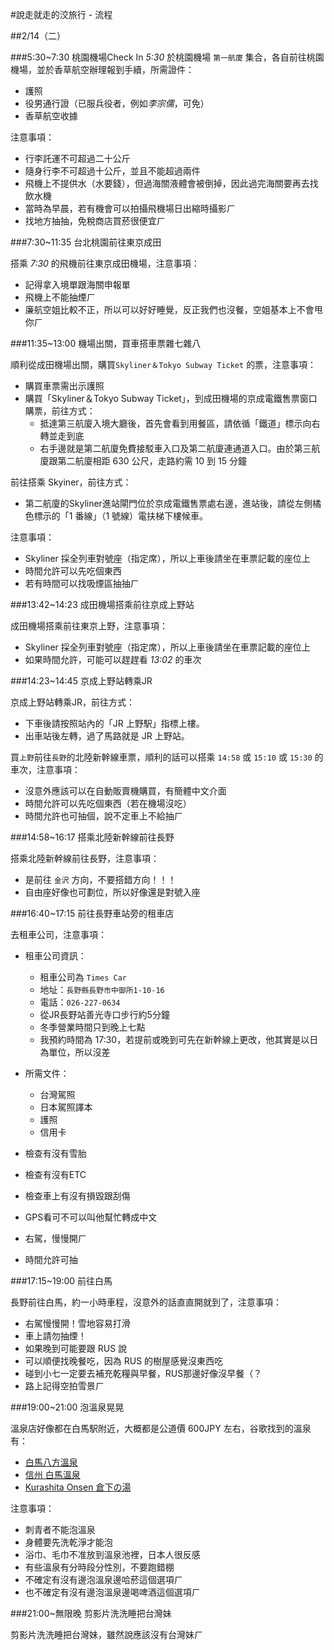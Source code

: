 #說走就走的洨旅行 - 流程

##2/14（二）

###5:30~7:30 桃園機場Check In
*5:30* 於桃園機場 `第一航廈` 集合，各自前往桃園機場，並於香草航空辦理報到手續，所需證件：  

* 護照
* 役男通行證（已服兵役者，例如*李宗儒*，可免）
* 香草航空收據

注意事項：

* 行李託運不可超過二十公斤
* 隨身行李不可超過十公斤，並且不能超過兩件
* 飛機上不提供水（水要錢），但過海關液體會被倒掉，因此過完海關要再去找飲水機
* 當時為早晨，若有機會可以拍攝飛機場日出縮時攝影ㄏ
* 找地方抽抽，免稅商店買菸很便宜ㄏ

###7:30~11:35 台北桃園前往東京成田

搭乘 *7:30* 的飛機前往東京成田機場，注意事項：

* 記得拿入境單跟海關申報單
* 飛機上不能抽煙ㄏ
* 廉航空姐比較不正，所以可以好好睡覺，反正我們也沒餐，空姐基本上不會甩你ㄏ

###11:35~13:00 機場出關，買車搭車票雜七雜八

順利從成田機場出關，購買`Skyliner＆Tokyo Subway Ticket` 的票，注意事項：

* 購買車票需出示護照
* 購買「Skyliner＆Tokyo Subway Ticket」，到成田機場的京成電鐵售票窗口購票，前往方式：
	* 抵達第三航廈入境大廳後，首先會看到用餐區，請依循「鐵道」標示向右轉並走到底
	* 右手邊就是第二航廈免費接駁車入口及第二航廈連通道入口。由於第三航廈跟第二航廈相距 630 公尺，走路約需 10 到 15 分鐘

前往搭乘 Skyiner，前往方式：

* 第二航廈的Skyliner進站閘門位於京成電鐵售票處右邊，進站後，請從左側橘色標示的「1 番線」（1 號線）電扶梯下樓候車。

注意事項：

* Skyliner 採全列車對號座（指定席），所以上車後請坐在車票記載的座位上
* 時間允許可以先吃個東西
* 若有時間可以找吸煙區抽抽ㄏ

###13:42~14:23 成田機場搭乘前往京成上野站

成田機場搭乘前往東京上野，注意事項：

* Skyliner 採全列車對號座（指定席），所以上車後請坐在車票記載的座位上
* 如果時間允許，可能可以趕趕看 *13:02* 的車次

###14:23~14:45 京成上野站轉乘JR

京成上野站轉乘JR，前往方式：

* 下車後請按照站內的「JR 上野駅」指標上樓。
* 出車站後左轉，過了馬路就是 JR 上野站。

買`上野`前往`長野`的北陸新幹線車票，順利的話可以搭乘 `14:58` 或 `15:10` 或 `15:30` 的車次，注意事項：

* 沒意外應該可以在自動販賣機購買，有簡體中文介面
* 時間允許可以先吃個東西（若在機場沒吃）
* 時間允許也可抽個，說不定車上不給抽ㄏ

###14:58~16:17 搭乘北陸新幹線前往長野

搭乘北陸新幹線前往長野，注意事項：

* 是前往 `金沢` 方向，不要搭錯方向！！！
* 自由座好像也可劃位，所以好像還是對號入座

###16:40~17:15 前往長野車站旁的租車店

去租車公司，注意事項：

* 租車公司資訊：
	* 租車公司為 `Times Car`
	* 地址：`長野縣長野市中御所1-10-16`
	* 電話：`026-227-0634`
	* 從JR長野站善光寺口步行約5分鐘
	* 冬季營業時間只到晚上七點
	* 我預約時間為 17:30，若提前或晚到可先在新幹線上更改，他其實是以日為單位，所以沒差

* 所需文件：
	* 台灣駕照
	* 日本駕照譯本
	* 護照
	* 信用卡

* 檢查有沒有雪胎
* 檢查有沒有ETC
* 檢查車上有沒有損毀跟刮傷
* GPS看可不可以叫他幫忙轉成中文
* 右駕，慢慢開ㄏ
* 時間允許可抽

###17:15~19:00 前往白馬

長野前往白馬，約一小時車程，沒意外的話直直開就到了，注意事項：

* 右駕慢慢開！雪地容易打滑
* 車上請勿抽煙！
* 如果晚到可能要跟 RUS 說
* 可以順便找晚餐吃，因為 RUS 的樹屋感覺沒東西吃
* 碰到小七一定要去補充乾糧與早餐，RUS那邊好像沒早餐（？
* 路上記得空拍雪景ㄏ

###19:00~21:00 泡溫泉晃晃

溫泉店好像都在白馬駅附近，大概都是公道價 600JPY 左右，谷歌找到的溫泉有：

* [白馬八方溫泉](http://hakuba-happo-onsen.jp/mimizukunoyu/)
* [信州 白馬溫泉](http://mall.hakubamura.net/juro/index.html)
* [Kurashita Onsen 倉下の湯](http://www.kurashitanoyu.com/)

注意事項：

* 刺青者不能泡溫泉
* 身體要先洗乾淨才能泡
* 浴巾、毛巾不准放到溫泉池裡，日本人很反感
* 有些溫泉有分時段分性別，不要跑錯棚
* 不確定有沒有邊泡溫泉邊哈菸這個選項ㄏ
* 也不確定有沒有邊泡溫泉邊喝啤酒這個選項ㄏ

###21:00~無限晚 剪影片洗洗睡把台灣妹

剪影片洗洗睡把台灣妹，雖然說應該沒有台灣妹ㄏ